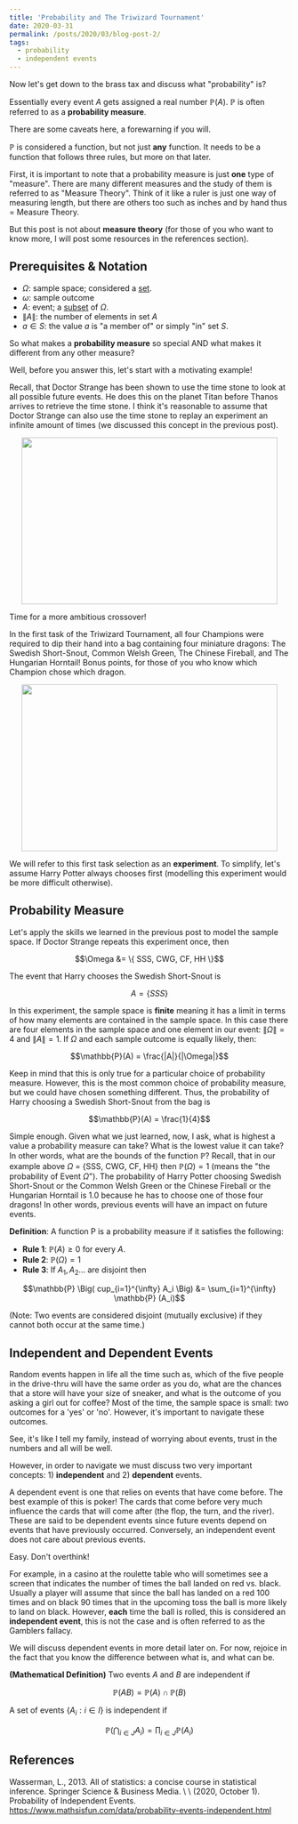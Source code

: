 ```yaml
---
title: 'Probability and The Triwizard Tournament'
date: 2020-03-31
permalink: /posts/2020/03/blog-post-2/
tags:
  - probability
  - independent events
---
```


Now let's get down to the brass tax and discuss what "probability" is?

Essentially every event $A$ gets assigned a real number $\mathbb{P}(A)$. $\mathbb{P}$ is often referred to as a **probability measure**.

There are some caveats here, a forewarning if you will.

$\mathbb{P}$ is considered a function, but not just **any** function. It needs to be a function that follows three rules, but more on that later.

First, it is important to note that a probability measure is just **one** type of "measure". There are many different measures and the study of them is referred to as "Measure Theory". Think of it like a ruler is just one way of measuring length, but there are others too such as inches and by hand thus = Measure Theory. 

But this post is not about **measure theory** (for those of you who want to know more, I will post some resources in the references section).

## Prerequisites & Notation

* $\Omega$: sample space; considered a [set](https://en.wikipedia.org/wiki/Set_(mathematics)).
* $\omega$: sample outcome
* $A$: event; a [subset](https://en.wikipedia.org/wiki/Set_(mathematics)) of $\Omega$.
* $\|A\|$: the number of elements in set $A$
* $a \in S$: the value $a$ is "a member of" or simply "in" set $S$.

So what makes a **probability measure** so special AND what makes it different from any other measure?

Well, before you answer this, let's start with a motivating example!

Recall, that Doctor Strange has been shown to use the time stone to look at all possible future events. He does this on the planet Titan before Thanos arrives to retrieve the time stone. I think it's reasonable to assume that Doctor Strange can also use the time stone to replay an experiment an infinite amount of times (we discussed this concept in the previous post).

<p align="center">
  <img width="460" height="300" src="https://media2.giphy.com/media/18RUgAS9WenUMTsxbo/giphy.gif?cid=ecf05e475e4dbdb37d9081f57d046a55340b5f9f8ffeab24&rid=giphy.gif">
</p>

Time for a more ambitious crossover!

In the first task of the Triwizard Tournament, all four Champions were required to dip their hand into a bag containing four miniature dragons: The Swedish Short-Snout, Common Welsh Green, The Chinese Fireball, and The Hungarian Horntail! Bonus points, for those of you who know which Champion chose which dragon.

<p align="center">
  <img width="460" height="300" src="https://media2.giphy.com/media/uEfXnYLC4hEaY/giphy.gif?cid=ecf05e47bc739c5c624d6c9152e9c123fb311f4b19e5ad0d&rid=giphy.gif">
</p>


We will refer to this first task selection as an **experiment**. To simplify, let's assume Harry Potter always chooses first (modelling this experiment would be more difficult otherwise).

## Probability Measure

Let's apply the skills we learned in the previous post to model the sample space. If Doctor Strange repeats this experiment once, then

$$\Omega &= \{ SSS, CWG, CF, HH \}$$

The event that Harry chooses the Swedish Short-Snout is 

$$A = \{ SSS \}$$

In this experiment, the sample space is **finite** meaning it has a limit in terms of how many elements are contained in the sample space. In this case there are four elements in the sample space and one element in our event: $\|\Omega\| = 4$ and $\|A\| = 1$. If $\Omega$ and each sample outcome is equally likely, then:

$$\mathbb{P}(A) = \frac{|A|}{|\Omega|}$$

Keep in mind that this is only true for a particular choice of probability measure. However, this is the most common choice of probability measure, but we could have chosen something different. Thus, the probability of Harry choosing a Swedish Short-Snout from the bag is 

$$\mathbb{P}(A) = \frac{1}{4}$$

Simple enough. Given what we just learned, now, I ask, what is highest a value a probability measure can take? What is the lowest value it can take? In other words, what are the bounds of the function $\mathbb{P}$? Recall, that in our example above $\Omega$ = {SSS, CWG, CF, HH} then $\mathbb{P}(\Omega) = 1$ (means the "the probability of Event $\Omega$"). The probability of Harry Potter choosing Swedish Short-Snout or the Common Welsh Green or the Chinese Fireball or the Hungarian Horntail is 1.0 because he has to choose one of those four dragons! In other words, previous events will have an impact on future events.

**Definition**: A function $\mathrm{P}$ is a probability measure if it satisfies the following:

* **Rule 1**: $\mathbb{P} (A) \ge 0$ for every $A$.
* **Rule 2**: $\mathbb{P} (\Omega) = 1$
* **Rule 3**: If $A_1, A_2 \dots$ are disjoint then

$$\mathbb{P} \Big( cup_{i=1}^{\infty} A_i \Big) &= \sum_{i=1}^{\infty} \mathbb{P} (A_i)$$

(Note: Two events are considered disjoint (mutually exclusive) if they cannot both occur at the same time.)

## Independent and Dependent Events

Random events happen in life all the time such as, which of the five people in the drive-thru will have the same order as you do, what are the chances that a store will have your size of sneaker, and what is the outcome of you asking a girl out for coffee? Most of the time, the sample space is small: two outcomes for a 'yes' or 'no'. However, it's important to navigate these outcomes.

See, it's like I tell my family, instead of worrying about events, trust in the numbers and all will be well.

However, in order to navigate we must discuss two very important concepts: 1) **independent**  and 2) **dependent** events.

A dependent event is one that relies on events that have come before. The best example of this is poker! The cards that come before very much influence the cards that will come after (the flop, the turn, and the river). These are said to be dependent events since future events depend on events that have previously occurred. Conversely, an independent event does not care about previous events.

Easy. Don't overthink!

For example, in a casino at the roulette table who will sometimes see a screen that indicates the number of times the ball landed on red vs. black. Usually a player will assume that since the ball has landed on a red 100 times and on black 90 times that in the upcoming toss the ball is more likely to land on black. However, **each** time the ball is rolled, this is considered an **independent event**, this is not the case and is often referred to as the Gamblers fallacy.

We will discuss dependent events in more detail later on. For now, rejoice in the fact that you know the difference between what is, and what can be.

**(Mathematical Definition)** Two events $A$ and $B$ are independent if

$$\mathbb{P}(AB) = \mathbb{P}(A) \cap \mathbb{P}(B)$$

A set of events $\{A_i : i \in I \}$ is independent if 

$$\mathbb{P} \Big( \bigcap_{i \in J} A_i \Big) = \prod_{i \in J} \mathbb{P} (A_i)$$


## References

Wasserman, L., 2013. All of statistics: a concise course in statistical inference. Springer Science \& Business Media. \\
\\
(2020, October 1). Probability of Independent Events. https://www.mathsisfun.com/data/probability-events-independent.html
